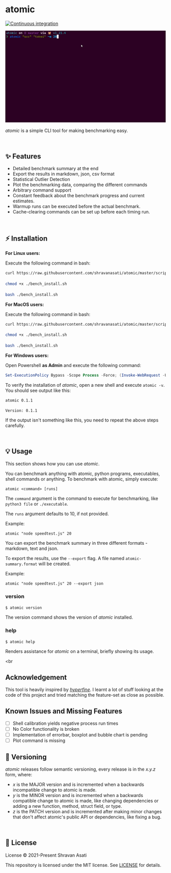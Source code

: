 # atomic

[![Continuous integration](https://github.com/shravanasati/atomic/actions/workflows/integrate.yml/badge.svg)](https://github.com/shravanasati/atomic/actions/workflows/integrate.yml)

![atomic demo](assets/demo.gif)


*atomic* is a simple CLI tool for making benchmarking easy.


<br>

## ✨ Features

- Detailed benchmark summary at the end
- Export the results in markdown, json, csv format
- Statistical Outlier Detection
- Plot the benchmarking data, comparing the different commands
- Arbitrary command support 
- Constant feedback about the benchmark progress and current estimates.
- Warmup runs can be executed before the actual benchmark.
- Cache-clearing commands can be set up before each timing run.

<br>

## ⚡️ Installation

**For Linux users:**

Execute the following command in bash:

```bash
curl https://raw.githubusercontent.com/shravanasati/atomic/master/scripts/linux_install.sh > bench_install.sh

chmod +x ./bench_install.sh

bash ./bench_install.sh
```


**For MacOS users:**

Execute the following command in bash:

```bash
curl https://raw.githubusercontent.com/shravanasati/atomic/master/scripts/macos_install.sh > bench_install.sh

chmod +x ./bench_install.sh

bash ./bench_install.sh
```

**For Windows users:**

Open Powershell **as Admin** and execute the following command:
```powershell
Set-ExecutionPolicy Bypass -Scope Process -Force; (Invoke-WebRequest -Uri https://raw.githubusercontent.com/shravanasati/atomic/master/scripts/windows_install.ps1 -UseBasicParsing).Content | powershell -
```

To verify the installation of *atomic*, open a new shell and execute `atomic -v`. You should see output like this:
```
atomic 0.1.1

Version: 0.1.1
```
If the output isn't something like this, you need to repeat the above steps carefully.


<br>

## 💡 Usage
This section shows how you can use *atomic*.


You can benchmark anything with atomic, python programs, executables, shell commands or anything. To benchmark with atomic, simply execute:

```
atomic <command> [runs]
```

The `command` argument is the command to execute for benchmarking, like `python3 file` or `./executable`.

The `runs` argument defaults to 10, if not provided.

Example:
```
atomic "node speedtest.js" 20
```

You can export the benchmark summary in three different formats - markdown, text and json.

To export the results, use the `--export` flag. A file named `atomic-summary.format` will be created.

Example:
```
atomic "node speedtest.js" 20 --export json
```


### version
`$ atomic version`
>
The version command shows the version of *atomic* installed.

### help
`$ atomic help`

Renders assistance for *atomic* on a terminal, briefly showing its usage.

<br

## Acknowledgement

This tool is heavily inspired by [*hyperfine*](https://github.com/sharkdp/hyperfine). I learnt a lot of stuff looking at the code of this project and tried matching the feature-set as close as possible.

## Known Issues and Missing Features

- [ ] Shell calibration yields negative process run times
- [ ] No Color functionality is broken
- [ ] Implementation of errorbar, boxplot and bubble chart is pending
- [ ] Plot command is missing

## 🔖 Versioning
*atomic* releases follow semantic versioning, every release is in the *x.y.z* form, where:
- *x* is the MAJOR version and is incremented when a backwards incompatible change to atomic is made.
- *y* is the MINOR version and is incremented when a backwards compatible change to atomic is made, like changing dependencies or adding a new function, method, struct field, or type.
- *z* is the PATCH version and is incremented after making minor changes that don't affect atomic's public API or dependencies, like fixing a bug.

<br>

## 📄 License
License
© 2021-Present Shravan Asati

This repository is licensed under the MIT license. See [LICENSE](LICENSE) for details.

<br>
